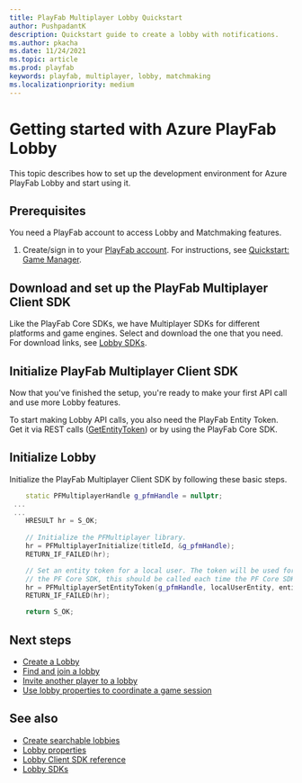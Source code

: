 ```yaml
---
title: PlayFab Multiplayer Lobby Quickstart
author: PushpadantK
description: Quickstart guide to create a lobby with notifications.
ms.author: pkacha
ms.date: 11/24/2021
ms.topic: article
ms.prod: playfab
keywords: playfab, multiplayer, lobby, matchmaking
ms.localizationpriority: medium
---
```


# Getting started with Azure PlayFab Lobby

This topic describes how to set up the development environment for Azure PlayFab Lobby and start using it.

## Prerequisites

You need a PlayFab account to access Lobby and Matchmaking features. 

1. Create/sign in to your [PlayFab account](https://playfab.com). For instructions, see [Quickstart: Game Manager](../../../gamemanager/quickstart.md).

## Download and set up the PlayFab Multiplayer Client SDK

Like the PlayFab Core SDKs, we have Multiplayer SDKs for different platforms and game engines. Select and download the one that you need. For download links, see [Lobby SDKs](lobby-sdks\lobby-sdks.md).

## Initialize PlayFab Multiplayer Client SDK

Now that you've finished the setup, you're ready to make your first API call and use more Lobby features.

To start making Lobby API calls, you also need the PlayFab Entity Token. Get it via REST calls ([GetEntityToken](https://docs.microsoft.com/rest/api/playfab/authentication/authentication/getentitytoken)) or by using the PlayFab Core SDK.

## Initialize Lobby

Initialize the PlayFab Multiplayer Client SDK by following these basic steps.

```cpp
    static PFMultiplayerHandle g_pfmHandle = nullptr;
 ...
 ...
    HRESULT hr = S_OK;
   
    // Initialize the PFMultiplayer library.
    hr = PFMultiplayerInitialize(titleId, &g_pfmHandle);
    RETURN_IF_FAILED(hr);

    // Set an entity token for a local user. The token will be used for operations on behalf of this user. If using
    // the PF Core SDK, this should be called each time the PF Core SDK provides a refreshed token.
    hr = PFMultiplayerSetEntityToken(g_pfmHandle, localUserEntity, entityToken);
    RETURN_IF_FAILED(hr);

    return S_OK;
```
## Next steps
* [Create a Lobby](create-a-lobby.md)
* [Find and join a lobby](join-lobbies.md)
* [Invite another player to a lobby](lobby-invites.md)
* [Use lobby properties to coordinate a game session](lobby-properties.md)

## See also

* [Create searchable lobbies](define-search-keywords.md)
* [Lobby properties](lobby-properties.md)
* [Lobby Client SDK reference](playfabmultiplayerreference-cpp\pflobby\pflobby_members.md)
* [Lobby SDKs](lobby-sdks/lobby-sdks.md)

